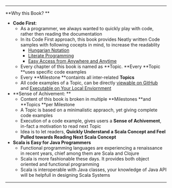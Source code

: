 
---

**Why this Book? **

* **Code First**: 
  * As a programmer, we always wanted to quickly play with code, rather then reading the documentation
  * In its Code First approach, this book provides Neatly written Code samples with following cocepts in mind, to increase the readablity 
    * [Hungarian Notation](https://en.wikipedia.org/wiki/Hungarian_notation)
    * [Literate Programming](https://en.wikipedia.org/wiki/Literate_programming)
    * [Easy Access from Anywhere and Anytime](http://inbravo.github.io/scala-src)
  * Every chapter of this book is named as **Topic. **Every **Topic **uses specific code examples 
  * Every **Milestone **containts all inter-related **Topics**
  * All code examples of a Topic, can be directly [viewable on GitHub](http://inbravo.github.io/scala-src/) and [Executable on Your Local Enviornment](https://inbravo.gitbooks.io/java-to-scala/content/first-milestone/setup-well-begun-half-done.html)
* **Sense of Achivement: **
  * Content of this book is broken in multiple **Milestones **and **Topics **per Milestone
  * A Topic is based on a minimalistic appraoch, yet giving complete code examples
  * Execution of a code example, gives users a **Sense of Achivement**, in-fact a motivation to read next Topic
  * Idea is to let readers, **Quickly Understand a Scala Concept and Feel Pulled towards Reading Next Scala Concept**
* **Scala is Easy for Java Programmers**
  * Functional programming languages are experiencing a renaissance in recent years, chief among them are Scala and Clojure
  * Scala is more fashionable these days. It provides both object oriented and functional programming 
  * Scala is interoperable with Java classes, your knowledge of Java API will be helpfull in designing Scala Systems

---



